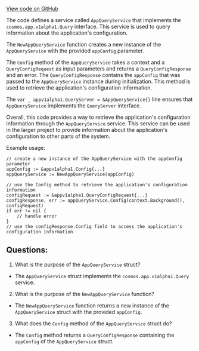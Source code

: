 [View code on GitHub](https://github.com/cosmos/cosmos-sdk/blob/main/runtime/services/app.go)

The code defines a service called `AppQueryService` that implements the `cosmos.app.v1alpha1.Query` interface. This service is used to query information about the application's configuration. 

The `NewAppQueryService` function creates a new instance of the `AppQueryService` with the provided `appConfig` parameter. 

The `Config` method of the `AppQueryService` takes a context and a `QueryConfigRequest` as input parameters and returns a `QueryConfigResponse` and an error. The `QueryConfigResponse` contains the `appConfig` that was passed to the `AppQueryService` instance during initialization. This method is used to retrieve the application's configuration information. 

The `var _ appv1alpha1.QueryServer = &AppQueryService{}` line ensures that `AppQueryService` implements the `QueryServer` interface. 

Overall, this code provides a way to retrieve the application's configuration information through the `AppQueryService` service. This service can be used in the larger project to provide information about the application's configuration to other parts of the system. 

Example usage:

```
// create a new instance of the AppQueryService with the appConfig parameter
appConfig := &appv1alpha1.Config{...}
appQueryService := NewAppQueryService(appConfig)

// use the Config method to retrieve the application's configuration information
configRequest := &appv1alpha1.QueryConfigRequest{...}
configResponse, err := appQueryService.Config(context.Background(), configRequest)
if err != nil {
    // handle error
}
// use the configResponse.Config field to access the application's configuration information
```
## Questions: 
 1. What is the purpose of the `AppQueryService` struct?
- The `AppQueryService` struct implements the `cosmos.app.v1alpha1.Query` service.

2. What is the purpose of the `NewAppQueryService` function?
- The `NewAppQueryService` function returns a new instance of the `AppQueryService` struct with the provided `appConfig`.

3. What does the `Config` method of the `AppQueryService` struct do?
- The `Config` method returns a `QueryConfigResponse` containing the `appConfig` of the `AppQueryService` struct.